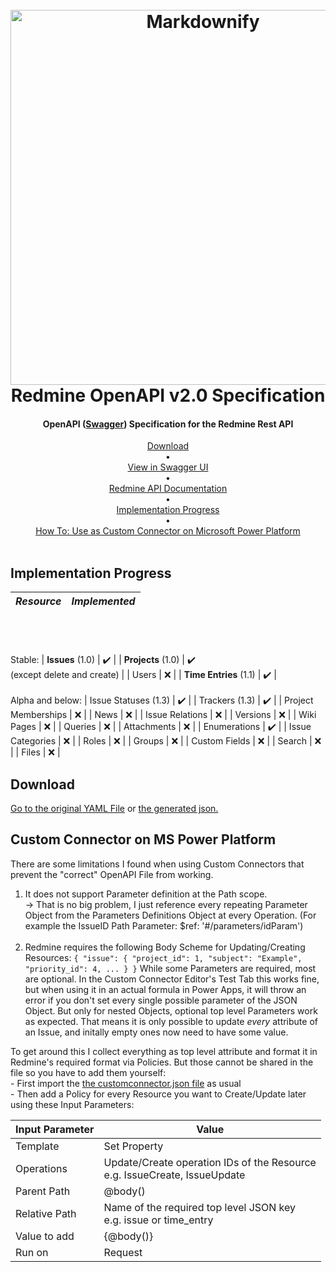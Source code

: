 

<h1 align="center">
  <br>
  <a href="https://github.com/Lerrrtaste/redmine-openapi-specification/blob/main/redlab_openapi_logo.png?raw=true"><img src="https://user-images.githubusercontent.com/22920627/112852229-0655e800-90ac-11eb-819f-15e7d9096ecb.png" alt="Markdownify" width="600"></a>
  <br>
  Redmine OpenAPI v2.0 Specification
  <br>
</h1>

<h4 align="center">OpenAPI (<a href="https://swagger.io/">Swagger</a>) Specification for the Redmine Rest API</h4>



<p align="center">
  <a href="#download">Download</a> <br>•<br>
  <a href="https://petstore.swagger.io/?url=https%3A%2F%2Fraw.githubusercontent.com%2FLerrrtaste%2Fredmine-openapi-specification%2Fmain%2Fredmine_openapi.yaml">View in Swagger UI</a><br> •<br>
  <a href="https://www.redmine.org/projects/redmine/wiki/Rest_api">Redmine API Documentation</a> <br>•<br>
  <a href="#implementation-progress">Implementation Progress</a> <br>•<br>
  <a href="#custom-connector">How To: Use as Custom Connector on Microsoft Power Platform</a> <br><br>
</p>

## Implementation Progress
| *Resource<br><br>*                      |          *Implemented<br><br>*         |
|:-----------------------------:|:----------------------------:|
<br><br>Stable:
| **Issues** (1.0)                  |               :heavy_check_mark:	              |
| **Projects** (1.0)                | :heavy_check_mark:<br>(except delete and create) |
| Users                         |               ❌              |
| **Time Entries** (1.1)            |               :heavy_check_mark:              |
<br><br>Alpha and below:
| Issue Statuses (1.3)          |               :heavy_check_mark:              |
| Trackers (1.3)                |               :heavy_check_mark:              |
| Project Memberships           |               ❌              |
| News                          |               ❌              |
| Issue Relations               |               ❌              |
| Versions                      |               ❌              |
| Wiki Pages                    |               ❌              |
| Queries                       |               ❌              |
| Attachments                   |               ❌              |
| Enumerations                  |               :heavy_check_mark:              |
| Issue Categories              |               ❌              |
| Roles                         |               ❌              |
| Groups                        |               ❌              |
| Custom Fields                 |               ❌              |
| Search                        |               ❌              |
| Files                         |               ❌              |

## Download
[Go to the original YAML File](https://github.com/Lerrrtaste/redmine-openapi-specification/blob/main/redmine_openapi.yaml)
or
[the generated json.](https://github.com/Lerrrtaste/redmine-openapi-specification/blob/main/redmine_openapi.json) 

## Custom Connector on MS Power Platform
There are some limitations I found when using Custom Connectors that prevent the "correct" OpenAPI File from working.
1. It does not support Parameter definition at the Path scope.<br>-> That is no big problem, I just reference every repeating Parameter Object from the Parameters Definitions Object at every Operation. (For example the IssueID Path Parameter: $ref: '#/parameters/idParam')<br><br>
2. Redmine requires the following Body Scheme for Updating/Creating Resources:  `{
  "issue": {
    "project_id": 1,
    "subject": "Example",
    "priority_id": 4,
    ...
  }
}` While some Parameters are required, most are optional. In the Custom Connector Editor's Test Tab this works fine, but when using it in an actual formula in Power Apps, it will throw an error if you don't set every single possible parameter of the JSON Object. But only for nested Objects, optional top level Parameters work as expected.  That means it is only possible to update *every* attribute of an Issue, and initally empty ones now need to have some value.

To get around this I collect everything as top level attribute and format it in Redmine's required format via Policies. But those cannot be shared in the file so you have to add them yourself:<br>- First import the [the customconnector.json file](https://github.com/Lerrrtaste/redmine-openapi-specification/blob/main/custom_connector/redmine_openapi_customconnector.json) as usual<br>- Then add a Policy for every Resource you want to Create/Update later using these Input Parameters:

| Input Parameter | Value                                                                     |
|-----------------|---------------------------------------------------------------------------|
| Template        | Set Property                                                              |
| Operations      | Update/Create operation IDs of the Resource<br>e.g. IssueCreate, IssueUpdate |
| Parent Path     | @body()                                                                   |
| Relative Path   | Name of the required top level JSON key <br>e.g. issue or time_entry                          |
| Value to add    | {@body()}                                                                 |
| Run on          | Request                                                                   |
